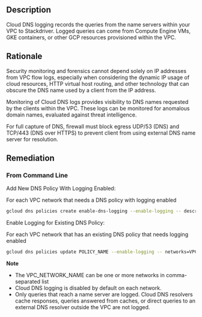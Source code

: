 ## Description

Cloud DNS logging records the queries from the name servers within your VPC to Stackdriver. Logged queries can come from Compute Engine VMs, GKE containers, or other GCP resources provisioned within the VPC.

## Rationale

Security monitoring and forensics cannot depend solely on IP addresses from VPC flow logs, especially when considering the dynamic IP usage of cloud resources, HTTP virtual host routing, and other technology that can obscure the DNS name used by a client from the IP address.

Monitoring of Cloud DNS logs provides visibility to DNS names requested by the clients within the VPC. These logs can be monitored for anomalous domain names, evaluated against threat intelligence.

For full capture of DNS, firewall must block egress UDP/53 (DNS) and TCP/443 (DNS over HTTPS) to prevent client from using external DNS name server for resolution.

## Remediation

### From Command Line

Add New DNS Policy With Logging Enabled:

For each VPC network that needs a DNS policy with logging enabled

```bash
gcloud dns policies create enable-dns-logging --enable-logging -- description="Enable DNS Logging" --networks=VPC_NETWORK_NAME
```

Enable Logging for Existing DNS Policy:

For each VPC network that has an existing DNS policy that needs logging enabled

```bash
gcloud dns policies update POLICY_NAME --enable-logging -- networks=VPC_NETWORK_NAME
```

**Note**

- The VPC_NETWORK_NAME can be one or more networks in comma-separated list
- Cloud DNS logging is disabled by default on each network.
- Only queries that reach a name server are logged. Cloud DNS resolvers cache responses, queries answered from caches, or direct queries to an external DNS resolver outside the VPC are not logged.
